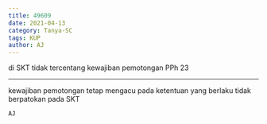 ```yaml
---
title: 49609
date: 2021-04-13
category: Tanya-SC
tags: KUP
author: AJ
---
```


di SKT tidak tercentang kewajiban pemotongan PPh 23

---

kewajiban pemotongan tetap mengacu pada ketentuan yang berlaku tidak berpatokan pada SKT

`AJ`
